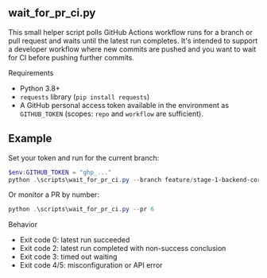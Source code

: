 wait_for_pr_ci.py
-----------------

This small helper script polls GitHub Actions workflow runs for a branch or pull
request and waits until the latest run completes. It's intended to support a
developer workflow where new commits are pushed and you want to wait for CI
before pushing further commits.

Requirements
- Python 3.8+
- `requests` library (`pip install requests`)
- A GitHub personal access token available in the environment as `GITHUB_TOKEN`
  (scopes: `repo` and `workflow` are sufficient).

Example
-------
Set your token and run for the current branch:

```powershell
$env:GITHUB_TOKEN = "ghp_..."
python .\scripts\wait_for_pr_ci.py --branch feature/stage-1-backend-core --timeout 600
```

Or monitor a PR by number:

```powershell
python .\scripts\wait_for_pr_ci.py --pr 6
```

Behavior
- Exit code 0: latest run succeeded
- Exit code 2: latest run completed with non-success conclusion
- Exit code 3: timed out waiting
- Exit code 4/5: misconfiguration or API error
